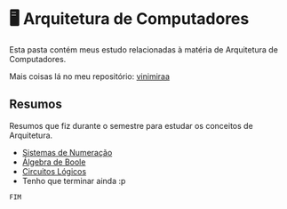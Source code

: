 # 🖥️ Arquitetura de Computadores

Esta pasta contém meus estudo relacionadas à matéria de Arquitetura de Computadores.

Mais coisas lá no meu repositório: [vinimiraa](https://github.com/vinimiraa/CC-PUCMG/tree/main/ACs/AC_I)

## Resumos

Resumos que fiz durante o semestre para estudar os conceitos de Arquitetura.

- [Sistemas de Numeração](/ACs/Resumos/Sistemas_de_Numeracao.md)
- [Álgebra de Boole](/ACs/Resumos/Algebra_de_Boole.md)
- [Circuitos Lógicos](/ACs/Resumos/Circuitos_Logicos.md)
- Tenho que terminar ainda :p

`FIM`
